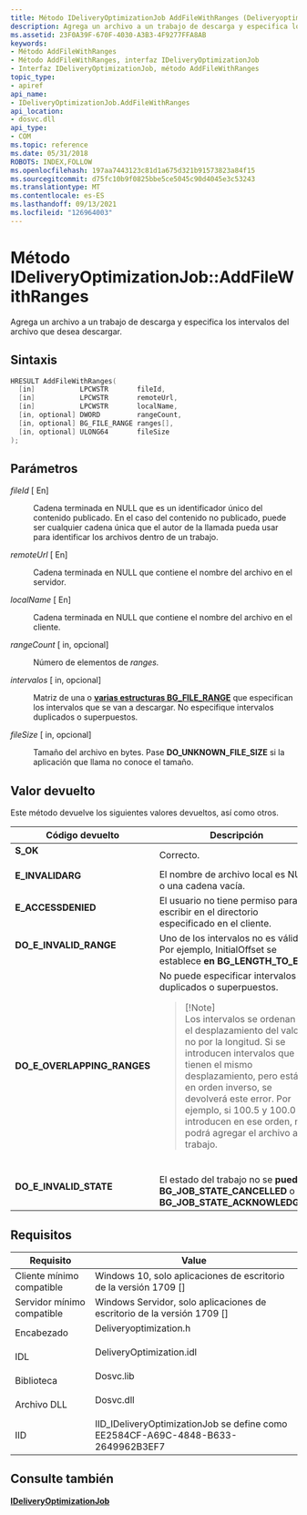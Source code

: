 ```yaml
---
title: Método IDeliveryOptimizationJob AddFileWithRanges (Deliveryoptimization.h)
description: Agrega un archivo a un trabajo de descarga y especifica los intervalos del archivo que desea descargar.
ms.assetid: 23F0A39F-670F-4030-A3B3-4F9277FFA8AB
keywords:
- Método AddFileWithRanges
- Método AddFileWithRanges, interfaz IDeliveryOptimizationJob
- Interfaz IDeliveryOptimizationJob, método AddFileWithRanges
topic_type:
- apiref
api_name:
- IDeliveryOptimizationJob.AddFileWithRanges
api_location:
- dosvc.dll
api_type:
- COM
ms.topic: reference
ms.date: 05/31/2018
ROBOTS: INDEX,FOLLOW
ms.openlocfilehash: 197aa7443123c81d1a675d321b91573823a84f15
ms.sourcegitcommit: d75fc10b9f0825bbe5ce5045c90d4045e3c53243
ms.translationtype: MT
ms.contentlocale: es-ES
ms.lasthandoff: 09/13/2021
ms.locfileid: "126964003"
---
```

# <a name="ideliveryoptimizationjobaddfilewithranges-method"></a>Método IDeliveryOptimizationJob::AddFileWithRanges

Agrega un archivo a un trabajo de descarga y especifica los intervalos del archivo que desea descargar.

## <a name="syntax"></a>Sintaxis


```C++
HRESULT AddFileWithRanges(
  [in]           LPCWSTR       fileId,
  [in]           LPCWSTR       remoteUrl,
  [in]           LPCWSTR       localName,
  [in, optional] DWORD         rangeCount,
  [in, optional] BG_FILE_RANGE ranges[],
  [in, optional] ULONG64       fileSize
);
```



## <a name="parameters"></a>Parámetros

<dl> <dt>

*fileId* \[ En\]
</dt> <dd>

Cadena terminada en NULL que es un identificador único del contenido publicado. En el caso del contenido no publicado, puede ser cualquier cadena única que el autor de la llamada pueda usar para identificar los archivos dentro de un trabajo.

</dd> <dt>

*remoteUrl* \[ En\]
</dt> <dd>

Cadena terminada en NULL que contiene el nombre del archivo en el servidor.

</dd> <dt>

*localName* \[ En\]
</dt> <dd>

Cadena terminada en NULL que contiene el nombre del archivo en el cliente.

</dd> <dt>

*rangeCount* \[ in, opcional\]
</dt> <dd>

Número de elementos de *ranges.*

</dd> <dt>

*intervalos* \[ in, opcional\]
</dt> <dd>

Matriz de una o [**varias estructuras BG_FILE_RANGE**](/windows/desktop/api/bits2_0/ns-bits2_0-bg_file_range) que especifican los intervalos que se van a descargar. No especifique intervalos duplicados o superpuestos.

</dd> <dt>

*fileSize* \[ in, opcional\]
</dt> <dd>

Tamaño del archivo en bytes. Pase **DO_UNKNOWN_FILE_SIZE** si la aplicación que llama no conoce el tamaño.

</dd> </dl>

## <a name="return-value"></a>Valor devuelto

Este método devuelve los siguientes valores devueltos, así como otros.




| Código devuelto | Descripción | 
|-------------|-------------|
| <dl><dt><strong><strong>S_OK</strong></strong></dt></dl> | Correcto.<br /> | 
| <dl><dt><strong>E_INVALIDARG</strong></dt></dl> | El nombre de archivo local es NULL o una cadena vacía. <br /> | 
| <dl><dt><strong>E_ACCESSDENIED</strong></dt></dl> | El usuario no tiene permiso para escribir en el directorio especificado en el cliente.<br /> | 
| <dl><dt><strong>DO_E_INVALID_RANGE</strong></dt></dl> | Uno de los intervalos no es válido. Por ejemplo, InitialOffset se establece <strong>en BG_LENGTH_TO_EOF</strong>.<br /> | 
| <dl><dt><strong>DO_E_OVERLAPPING_RANGES</strong></dt></dl> | No puede especificar intervalos duplicados o superpuestos. <br /><blockquote>[!Note]<br />Los intervalos se ordenan por el desplazamiento del valor, no por la longitud. Si se introducen intervalos que tienen el mismo desplazamiento, pero están en orden inverso, se devolverá este error. Por ejemplo, si 100.5 y 100.0 se introducen en ese orden, no podrá agregar el archivo al trabajo.</blockquote><br /> | 
| <dl><dt><strong>DO_E_INVALID_STATE</strong></dt></dl> | El estado del trabajo no se <strong>puede BG_JOB_STATE_CANCELLED</strong> o <strong>BG_JOB_STATE_ACKNOWLEDGED</strong>.<br /> | 




 

## <a name="requirements"></a>Requisitos



| Requisito | Value |
|-------------------------------------|-----------------------------------------------------------------------------------------------------|
| Cliente mínimo compatible<br/> | Windows 10, solo aplicaciones de escritorio de la versión 1709 \[\]<br/>                                           |
| Servidor mínimo compatible<br/> | Windows Servidor, solo aplicaciones de escritorio de la versión 1709 \[\]<br/>                                       |
| Encabezado<br/>                   | <dl> <dt>Deliveryoptimization.h</dt> </dl>   |
| IDL<br/>                      | <dl> <dt>DeliveryOptimization.idl</dt> </dl> |
| Biblioteca<br/>                  | <dl> <dt>Dosvc.lib</dt> </dl>                |
| Archivo DLL<br/>                      | <dl> <dt>Dosvc.dll</dt> </dl>                |
| IID<br/>                      | IID_IDeliveryOptimizationJob se define como EE2584CF-A69C-4848-B633-2649962B3EF7<br/>         |



## <a name="see-also"></a>Consulte también

<dl> <dt>

[**IDeliveryOptimizationJob**](ideliveryoptimizationjob.md)
</dt> </dl>

 

